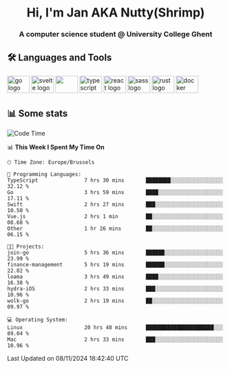 <h1 align="center">Hi, I'm Jan AKA Nutty(Shrimp)</h1>
<h3 align="center">A computer science student @ University College Ghent</h3>

<h2 align="left">🛠️ Languages and Tools</h2>

###

<div align="left">
  <img src="https://cdn.jsdelivr.net/gh/devicons/devicon/icons/go/go-original.svg" height="40" width="52" alt="go logo"  />
  <img src="https://cdn.jsdelivr.net/gh/devicons/devicon@latest/icons/svelte/svelte-original.svg"  height="40" width="52" alt="svelte logo" />
  <img src="https://cdn.jsdelivr.net/gh/devicons/devicon@latest/icons/tailwindcss/tailwindcss-original.svg" height="40" width="52" />
  <img src="https://cdn.jsdelivr.net/gh/devicons/devicon/icons/typescript/typescript-original.svg" height="40" width="52" alt="typescript logo"  />
  <img src="https://cdn.jsdelivr.net/gh/devicons/devicon/icons/react/react-original.svg" height="40" width="52" alt="react logo"  />
  <img src="https://cdn.jsdelivr.net/gh/devicons/devicon/icons/sass/sass-original.svg" height="40" width="52" alt="sass logo"  />
  <img src="https://cdn.jsdelivr.net/gh/devicons/devicon@latest/icons/rust/rust-original.svg" height="40" width="52" alt="rust logo" />
  <img src="https://cdn.jsdelivr.net/gh/devicons/devicon/icons/docker/docker-original.svg" height="40" width="52" alt="docker logo"  />
</div>

<h2>📊 Some stats</h2>

<!--START_SECTION:waka-->
![Code Time](http://img.shields.io/badge/Code%20Time-5%2C234%20hrs%2053%20mins-blue)

📊 **This Week I Spent My Time On** 

```text
🕑︎ Time Zone: Europe/Brussels

💬 Programming Languages: 
TypeScript               7 hrs 30 mins       ████████░░░░░░░░░░░░░░░░░   32.12 % 
Go                       3 hrs 59 mins       ████░░░░░░░░░░░░░░░░░░░░░   17.11 % 
Swift                    2 hrs 27 mins       ███░░░░░░░░░░░░░░░░░░░░░░   10.50 % 
Vue.js                   2 hrs 1 min         ██░░░░░░░░░░░░░░░░░░░░░░░   08.68 % 
Other                    1 hr 26 mins        ██░░░░░░░░░░░░░░░░░░░░░░░   06.15 % 

🐱‍💻 Projects: 
join-go                  5 hrs 36 mins       ██████░░░░░░░░░░░░░░░░░░░   23.99 % 
finance-management       5 hrs 19 mins       ██████░░░░░░░░░░░░░░░░░░░   22.82 % 
loama                    3 hrs 49 mins       ████░░░░░░░░░░░░░░░░░░░░░   16.38 % 
hydra-iOS                2 hrs 33 mins       ███░░░░░░░░░░░░░░░░░░░░░░   10.96 % 
wolk-go                  2 hrs 19 mins       ██░░░░░░░░░░░░░░░░░░░░░░░   09.97 % 

💻 Operating System: 
Linux                    20 hrs 48 mins      ██████████████████████░░░   89.04 % 
Mac                      2 hrs 33 mins       ███░░░░░░░░░░░░░░░░░░░░░░   10.96 % 
```


 Last Updated on 08/11/2024 18:42:40 UTC
<!--END_SECTION:waka-->
